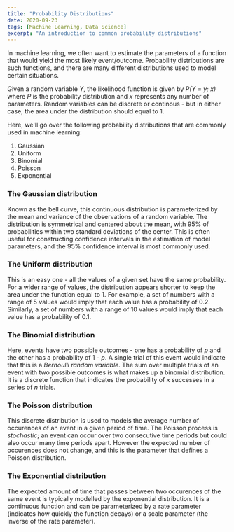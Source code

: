 ```yaml
---
title: "Probability Distributions"
date: 2020-09-23
tags: [Machine Learning, Data Science]
excerpt: "An introduction to common probability distributions"
---
```


In machine learning, we often want to estimate the parameters of a function that would yield the most likely event/outcome. Probability distributions are such functions, and there are many different distributions used to model certain situations. 

Given a random variable *Y*, the likelihood function is given by *P(Y = y; x)* where *P* is the probability distribution and *x* represents any number of parameters. Random variables can be discrete or continous - but in either case, the area under the distribution should equal to 1. 

Here, we'll go over the following probability distributions that are commonly used in machine learning:
1. Gaussian 
2. Uniform
3. Binomial
4. Poisson
5. Exponential

### The Gaussian distribution
Known as the bell curve, this continuous distribution is parameterized by the mean and variance of the observations of a random variable. The distribution is symmetrical and centered about the mean, with 95% of probabilities within two standard deviations of the center. This is often useful for constructing confidence intervals in the estimation of model parameters, and the 95% confidence interval is most commonly used. 

### The Uniform distribution
This is an easy one - all the values of a given set have the same probability. For a wider range of values, the distribution appears shorter to keep the area under the function equal to 1. For example, a set of numbers with a range of 5 values would imply that each value has a probability of 0.2. Similarly, a set of numbers with a range of 10 values would imply that each value has a probability of 0.1.  

### The Binomial distribution
Here, events have two possible outcomes - one has a probability of *p* and the other has a probability of 1 - *p*. A single trial of this event would indicate that this is a *Bernoulli random variable*. The sum over multiple trials of an event with two possible outcomes is what makes up a binomial distribution. It is a discrete function that indicates the probability of *x* successes in a series of *n* trials. 

### The Poisson distribution
This discrete distribution is used to models the average number of occurences of an event in a given period of time. The Poisson process is *stochastic*; an event can occur over two consecutive time periods but could also occur many time periods apart. However the expected number of occurences does not change, and this is the parameter that defines a Poisson distribution. 

### The Exponential distribution
The expected amount of time that passes between two occurences of the same event is typically modelled by the exponential distribution. It is a continuous function and can be parameterized by a rate parameter (indicates how quickly the function decays) or a scale parameter (the inverse of the rate parameter). 
